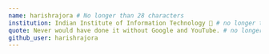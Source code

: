 ```yaml
---
name: harishrajora # No longer than 28 characters
institution: Indian Institute of Information Technology 🚩 # no longer than 58 characters
quote: Never would have done it without Google and YouTube. # no longer than 100 characters, avoid using quotes(") to guarantee the format remains the same.
github_user: harishrajora
---
```

